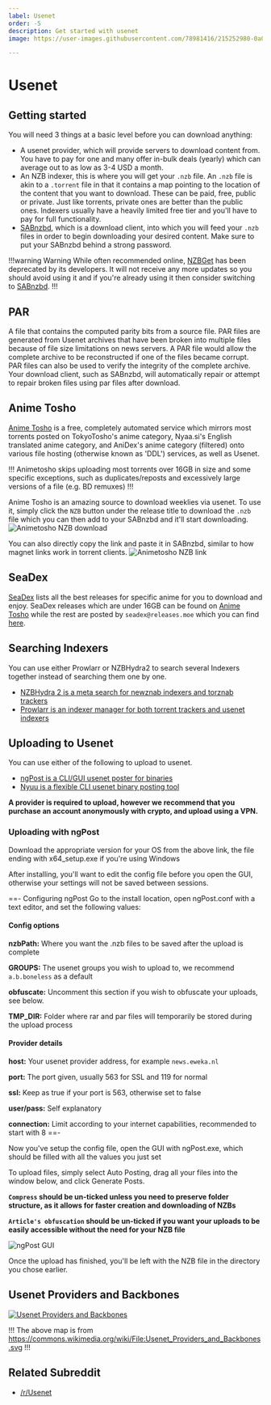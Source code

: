 ```yaml
---
label: Usenet
order: -5
description: Get started with usenet
image: https://user-images.githubusercontent.com/78981416/215252980-0a038d94-b05c-4e52-83b4-51948df6a591.gif

---
```


# Usenet

## Getting started

You will need 3 things at a basic level before you can download anything:

- A usenet provider, which will provide servers to download content from. You have to pay for one and many offer in-bulk deals (yearly) which can average out to as low as 3-4 USD a month.
- An NZB indexer, this is where you will get your `.nzb` file. An `.nzb` file is akin to a `.torrent` file in that it contains a map pointing to the location of the content that you want to download. These can be paid, free, public or private. Just like torrents, private ones are better than the public ones. Indexers usually have a heavily limited free tier and you'll have to pay for full functionality.
- [SABnzbd](https://sabnzbd.org/), which is a download client, into which you will feed your `.nzb` files in order to begin downloading your desired content. Make sure to put your SABnzbd behind a strong password.

!!!warning Warning
While often recommended online, [NZBGet](https://github.com/nzbget/nzbget) has been deprecated by its developers. It will not receive any more updates so you should avoid using it and if you're already using it then consider switching to [SABnzbd](https://sabnzbd.org/).
!!!

## PAR

A file that contains the computed parity bits from a source file. PAR files are generated from Usenet archives that have been broken into multiple files because of file size limitations on news servers. A PAR file would allow the complete archive to be reconstructed if one of the files became corrupt. PAR files can also be used to verify the integrity of the complete archive. Your download client, such as SABnzbd, will automatically repair or attempt to repair broken files using par files after download.

## Anime Tosho

[Anime Tosho](https://animetosho.org/) is a free, completely automated service which mirrors most torrents posted on TokyoTosho's anime category, Nyaa.si's English translated anime category, and AniDex's anime category (filtered) onto various file hosting (otherwise known as 'DDL') services, as well as Usenet.

!!!
Animetosho skips uploading most torrents over 16GB in size and some specific exceptions, such as duplicates/reposts and excessively large versions of a file (e.g. BD remuxes)
!!!

Anime Tosho is an amazing source to download weeklies via usenet.
To use it, simply click the `NZB` button under the release title to download the `.nzb` file which you can then add to your SABnzbd and it'll start downloading.
![Animetosho NZB download](https://user-images.githubusercontent.com/78981416/215181082-b1c273ed-9a2a-4b4f-a52d-e069df152645.png)

You can also directly copy the link and paste it in SABnzbd, similar to how magnet links work in torrent clients.
![Animetosho NZB link](https://user-images.githubusercontent.com/78981416/215181096-ebc1c2ce-0187-4cf2-acb2-dcc67abeec6b.png)

## SeaDex

[SeaDex](https://releases.moe/) lists all the best releases for specific anime for you to download and enjoy. SeaDex releases which are under 16GB can be found on [Anime Tosho](https://animetosho.org/) while the rest are posted by `seadex@releases.moe` which you can find [here](https://www.nzbking.com/poster/seadex@releases.moe).

## Searching Indexers

You can use either Prowlarr or NZBHydra2 to search several Indexers together instead of searching them one by one.

- [NZBHydra 2 is a meta search for newznab indexers and torznab trackers](https://github.com/theotherp/nzbhydra2)
- [Prowlarr is an indexer manager for both torrent trackers and usenet indexers](https://github.com/Prowlarr/Prowlarr)

## Uploading to Usenet

You can use either of the following to upload to usenet.

- [ngPost is a CLI/GUI usenet poster for binaries](https://github.com/mbruel/ngPost/releases)
- [Nyuu is a flexible CLI usenet binary posting tool](https://github.com/animetosho/Nyuu)

**A provider is required to upload, however we recommend that you purchase an account anonymously with crypto, and upload using a VPN.**

### Uploading with ngPost

Download the appropriate version for your OS from the above link, the file ending with x64_setup.exe if you're using Windows

After installing, you'll want to edit the config file before you open the GUI, otherwise your settings will not be saved between sessions.

==- Configuring ngPost
Go to the install location, open ngPost.conf with a text editor, and set the following values:

#### Config options

**nzbPath:** Where you want the .nzb files to be saved after the upload is complete

**GROUPS:** The usenet groups you wish to upload to, we recommend `a.b.boneless` as a default

**obfuscate:** Uncomment this section if you wish to obfuscate your uploads, see below.

**TMP_DIR:** Folder where rar and par files will temporarily be stored during the upload process

#### Provider details

**host:** Your usenet provider address, for example `news.eweka.nl`

**port:** The port given, usually 563 for SSL and 119 for normal

**ssl:** Keep as true if your port is 563, otherwise set to false

**user/pass:** Self explanatory

**connection:** Limit according to your internet capabilities, recommended to start with 8
==-

Now you've setup the config file, open the GUI with ngPost.exe, which should be filled with all the values you just set

To upload files, simply select Auto Posting, drag all your files into the window below, and click Generate Posts.

**`Compress` should be un-ticked unless you need to preserve folder structure, as it allows for faster creation and downloading of NZBs**

**`Article's obfuscation` should be un-ticked if you want your uploads to be easily accessible without the need for your NZB file**

![ngPost GUI](https://i.imgur.com/5Pz3rbT.png)

Once the upload has finished, you'll be left with the NZB file in the directory you chose earlier.

## Usenet Providers and Backbones

[![Usenet Providers and Backbones](https://user-images.githubusercontent.com/78981416/215181155-f6633053-4f7c-4f3b-8a0a-e35c215c7193.png)](https://upload.wikimedia.org/wikipedia/commons/7/7d/Usenet_Providers_and_Backbones.svg)

!!!
The above map is from <https://commons.wikimedia.org/wiki/File:Usenet_Providers_and_Backbones.svg>
!!!

## Related Subreddit

- [/r/Usenet](https://www.reddit.com/r/usenet/)
